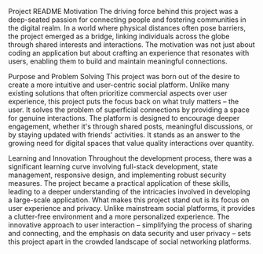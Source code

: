 Project README
Motivation
The driving force behind this project was a deep-seated passion for connecting people and fostering communities in the digital realm. In a world where physical distances often pose barriers, the project emerged as a bridge, linking individuals across the globe through shared interests and interactions. The motivation was not just about coding an application but about crafting an experience that resonates with users, enabling them to build and maintain meaningful connections.

Purpose and Problem Solving
This project was born out of the desire to create a more intuitive and user-centric social platform. Unlike many existing solutions that often prioritize commercial aspects over user experience, this project puts the focus back on what truly matters – the user. It solves the problem of superficial connections by providing a space for genuine interactions. The platform is designed to encourage deeper engagement, whether it's through shared posts, meaningful discussions, or by staying updated with friends' activities. It stands as an answer to the growing need for digital spaces that value quality interactions over quantity.

Learning and Innovation
Throughout the development process, there was a significant learning curve involving full-stack development, state management, responsive design, and implementing robust security measures. The project became a practical application of these skills, leading to a deeper understanding of the intricacies involved in developing a large-scale application. What makes this project stand out is its focus on user experience and privacy. Unlike mainstream social platforms, it provides a clutter-free environment and a more personalized experience. The innovative approach to user interaction – simplifying the process of sharing and connecting, and the emphasis on data security and user privacy – sets this project apart in the crowded landscape of social networking platforms.
